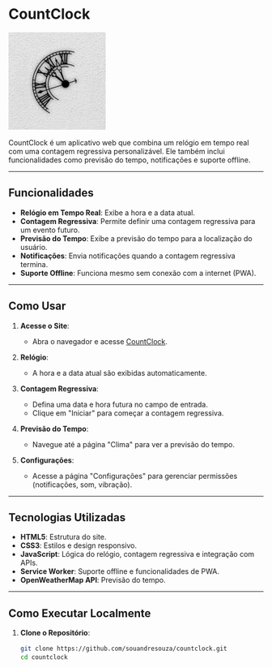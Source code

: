 # CountClock

![CountClock Logo](/assets/icons/web-app-manifest-192x192.png)

CountClock é um aplicativo web que combina um relógio em tempo real com uma contagem regressiva personalizável. Ele também inclui funcionalidades como previsão do tempo, notificações e suporte offline.

---

## Funcionalidades

- **Relógio em Tempo Real**: Exibe a hora e a data atual.
- **Contagem Regressiva**: Permite definir uma contagem regressiva para um evento futuro.
- **Previsão do Tempo**: Exibe a previsão do tempo para a localização do usuário.
- **Notificações**: Envia notificações quando a contagem regressiva termina.
- **Suporte Offline**: Funciona mesmo sem conexão com a internet (PWA).

---

## Como Usar

1. **Acesse o Site**:
   - Abra o navegador e acesse [CountClock](https://souandresouza.github.io/projeto/index.html).

2. **Relógio**:
   - A hora e a data atual são exibidas automaticamente.

3. **Contagem Regressiva**:
   - Defina uma data e hora futura no campo de entrada.
   - Clique em "Iniciar" para começar a contagem regressiva.

4. **Previsão do Tempo**:
   - Navegue até a página "Clima" para ver a previsão do tempo.

5. **Configurações**:
   - Acesse a página "Configurações" para gerenciar permissões (notificações, som, vibração).

---

## Tecnologias Utilizadas

- **HTML5**: Estrutura do site.
- **CSS3**: Estilos e design responsivo.
- **JavaScript**: Lógica do relógio, contagem regressiva e integração com APIs.
- **Service Worker**: Suporte offline e funcionalidades de PWA.
- **OpenWeatherMap API**: Previsão do tempo.

---

## Como Executar Localmente

1. **Clone o Repositório**:
   ```bash
   git clone https://github.com/souandresouza/countclock.git
   cd countclock
